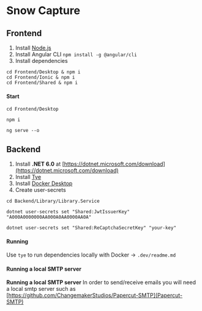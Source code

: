 # Snow Capture

## Frontend

1. Install [Node.js](https://nodejs.org/en/download/)
2. Install Angular CLI `npm install -g @angular/cli`
3. Install dependencies

```
cd Frontend/Desktop & npm i
cd Frontend/Ionic & npm i
cd Frontend/Shared & npm i
```

#### Start

```
cd Frontend/Desktop
```

```
npm i
```

```
ng serve --o
```

## Backend

1. Install **.NET 6.0** at [https://dotnet.microsoft.com/download](https://dotnet.microsoft.com/download)
2. Install [Tye](https://github.com/dotnet/tye/blob/master/docs/getting_started.md)
3. Install [Docker Desktop](https://www.docker.com/products/docker-desktop)
4. Create user-secrets

```
cd Backend/Library/Library.Service
```

```
dotnet user-secrets set "Shared:JwtIssuerKey" "A000A0000000AA000A0AA0000AA0A"
```

```
dotnet user-secrets set "Shared:ReCaptchaSecretKey" "your-key"
```

#### Running

Use `tye` to run dependencies locally with Docker -> `.dev/readme.md`

#### Running a local SMTP server

**Running a local SMTP server**
In order to send/receive emails you will need a local smtp server such as [https://github.com/ChangemakerStudios/Papercut-SMTP](Papercut-SMTP)
